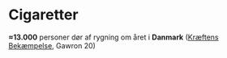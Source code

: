 # Cigaretter

**≈13.000** personer dør af rygning om året i **Danmark** ([Kræftens Bekæmpelse](https://www.cancer.dk/skole/viden-om-kraeft/kan-man-undgaa-kraeft/undgaa-rygning/), Gawron 20)
